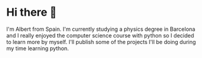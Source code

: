# Hi there 👋

I'm Albert from Spain. I'm currently studying a physics degree in Barcelona and I really enjoyed the computer science course with python so I decided to learn more by myself. I'll publish some of the projects I'll be doing during my time learning python.


